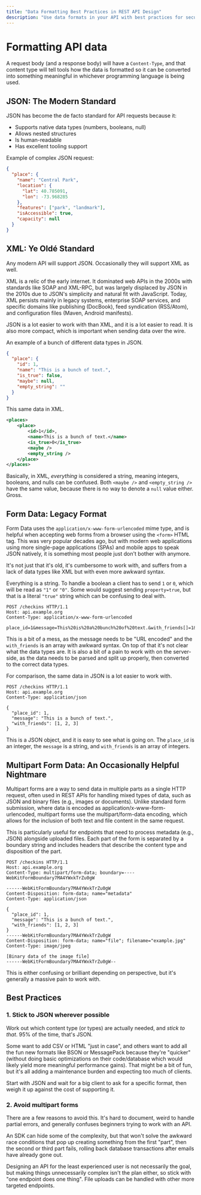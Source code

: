 ```yaml
---
title: "Data Formatting Best Practices in REST API Design"
description: "Use data formats in your API with best practices for security, performance, and reliability across different client platforms."
---
```


# Formatting API data

A request body (and a response body) will have a `Content-Type`, and that
content type will tell tools how the data is formatted so it can be converted
into something meaningful in whichever programming language is being used.

## JSON: The Modern Standard

JSON has become the de facto standard for API requests because it:

- Supports native data types (numbers, booleans, null)
- Allows nested structures
- Is human-readable
- Has excellent tooling support

Example of complex JSON request:

```json
{
  "place": {
    "name": "Central Park",
    "location": {
      "lat": 40.785091,
      "lon": -73.968285
    },
    "features": ["park", "landmark"],
    "isAccessible": true,
    "capacity": null
  }
}
```

## XML: Ye Oldé Standard

Any modern API will support JSON. Occasionally they will support XML as well.

XML is a relic of the early internet. It dominated web APIs in the 2000s with
standards like SOAP and XML-RPC, but was largely displaced by JSON in the 2010s
due to JSON's simplicity and natural fit with JavaScript. Today, XML persists
mainly in legacy systems, enterprise SOAP services, and specific domains like
publishing (DocBook), feed syndication (RSS/Atom), and configuration files
(Maven, Android manifests).

JSON is a lot easier to work with than XML, and it is a lot easier to read. It
is also more compact, which is important when sending data over the wire.

An example of a bunch of different data types in JSON.

```json
{
  "place": {
    "id": 1,
    "name": "This is a bunch of text.",
    "is_true": false,
    "maybe": null,
    "empty_string": ""
  }
}
```

This same data in XML.

```xml
<places>
    <place>
        <id>1</id>,
        <name>This is a bunch of text.</name>
        <is_true>0</is_true>
        <maybe />
        <empty_string />
    </place>
</places>
```

Basically, in XML, _everything_ is considered a string, meaning integers,
booleans, and nulls can be confused. Both `<maybe />` and `<empty_string />`
have the same value, because there is no way to denote a `null` value either.
Gross.

## Form Data: Legacy Format

Form Data uses the `application/x-www-form-urlencoded` mime type, and is helpful
when accepting web forms from a browser using the `<form>` HTML tag. This was
very popular decades ago, but with modern web applications using more
single-page applications (SPAs) and mobile apps to speak JSON natively, it is
something most people just don't bother with anymore.

It's not just that it's old, it's cumbersome to work with, and suffers from a
lack of data types like XML but with even more awkward syntax.

Everything is a string. To handle a boolean a client has to send `1` or `0`,
which will be read as `"1"` or `"0"`. Some would suggest sending `property=true`, but that is
a literal `"true"` string which can be confusing to deal with.

```http
POST /checkins HTTP/1.1
Host: api.example.org
Content-Type: application/x-www-form-urlencoded

place_id=1&message=This%20is%20a%20bunch%20of%20text.&with_friends[]=1&with_friends[]=2&with_friends[]=3
```

This is a bit of a mess, as the message needs to be "URL encoded" and the
`with_friends` is an array with awkward syntax. On top of that it's not clear
what the data types are. It is also a bit of a pain to work with on the
server-side, as the data needs to be parsed and split up properly, then converted
to the correct data types.

For comparison, the same data in JSON is a lot easier to work with.

```http
POST /checkins HTTP/1.1
Host: api.example.org
Content-Type: application/json

{
  "place_id": 1,
  "message": "This is a bunch of text.",
  "with_friends": [1, 2, 3]
}
```

This is a JSON object, and it is easy to see what is going on. The `place_id` is
an integer, the `message` is a string, and `with_friends` is an array of
integers.

## Multipart Form Data: An Occasionally Helpful Nightmare

Multipart forms are a way to send data in multiple parts as a single HTTP request, often used in REST APIs for handling mixed types of data, such as JSON and binary files (e.g., images or documents). Unlike standard form submission, where data is encoded as application/x-www-form-urlencoded, multipart forms use the multipart/form-data encoding, which allows for the inclusion of both text and file content in the same request.

This is particularly useful for endpoints that need to process metadata (e.g., JSON) alongside uploaded files. Each part of the form is separated by a boundary string and includes headers that describe the content type and disposition of the part.

```http
POST /checkins HTTP/1.1
Host: api.example.org
Content-Type: multipart/form-data; boundary=----WebKitFormBoundary7MA4YWxkTrZu0gW

------WebKitFormBoundary7MA4YWxkTrZu0gW
Content-Disposition: form-data; name="metadata"
Content-Type: application/json

{
  "place_id": 1,
  "message": "This is a bunch of text.",
  "with_friends": [1, 2, 3]
}
------WebKitFormBoundary7MA4YWxkTrZu0gW
Content-Disposition: form-data; name="file"; filename="example.jpg"
Content-Type: image/jpeg

[Binary data of the image file]
------WebKitFormBoundary7MA4YWxkTrZu0gW--
```

This is either confusing or brilliant depending on perspective, but it's
generally a massive pain to work with.

## Best Practices

### 1. Stick to JSON wherever possible

Work out which content type (or types) are actually needed, and _stick to that_.
95% of the time, that's JSON.

Some want to add CSV or HTML "just in case", and others want to add all the fun
new formats like BSON or MessagePack because they're "quicker" (without doing
basic optimizations on their code/database which would likely yield more
meaningful performance gains). That might be a bit of fun, but it's all adding a
maintenance burden and expecting too much of clients.

Start with JSON and wait for a big client to ask for a specific format, then
weigh it up against the cost of supporting it.

### 2. Avoid multipart forms

There are a few reasons to avoid this. It's hard to document, weird to handle
partial errors, and generally confuses beginners trying to work with an API.

An SDK can hide some of the complexity, but that won't solve the awkward race
conditions that pop up creating something from the first "part", then the second
or third part fails, rolling back database transactions after emails have
already gone out.

Designing an API for the least experienced user is not necessarily the goal, but
making things unnecessarily complex isn't the plan either, so stick with "one
endpoint does one thing". File uploads can be handled with other more targeted
endpoints.
